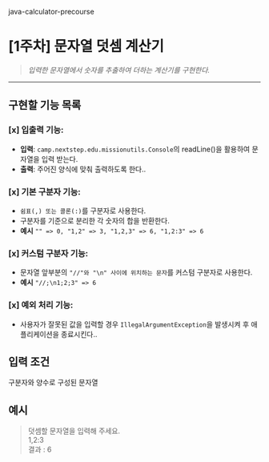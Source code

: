 java-calculator-precourse

# [1주차] 문자열 덧셈 계산기

> _입력한 문자열에서 숫자를 추출하여 더하는 계산기를 구현한다._
<hr>

## 구현할 기능 목록

### [x] 입출력 기능:

- **입력**: `camp.nextstep.edu.missionutils.Console`의 readLine()을 활용하여 문자열을 입력 받는다.
- **출력**: 주어진 양식에 맞춰 출력하도록 한다..

### [x] 기본 구분자 기능:

- `쉼표(,) 또는 콜론(:)`를 구분자로 사용한다.
- 구분자를 기준으로 분리한 각 숫자의 합을 반환한다.
- **예시** `"" => 0, "1,2" => 3, "1,2,3" => 6, "1,2:3" => 6`

### [x] 커스텀 구분자 기능:

- 문자열 앞부분의 `"//"와 "\n" 사이에 위치하는 문자`를 커스텀 구분자로 사용한다.
- **예시** `"//;\n1;2;3" => 6`

### [x] 예외 처리 기능:

- 사용자가 잘못된 값을 입력할 경우 `IllegalArgumentException`을 발생시켜 후 애플리케이션을 종료시킨다..

## 입력 조건

구분자와 양수로 구성된 문자열

## 예시

> 덧셈할 문자열을 입력해 주세요. <br>
> 1,2:3 <br>
> 결과 : 6 